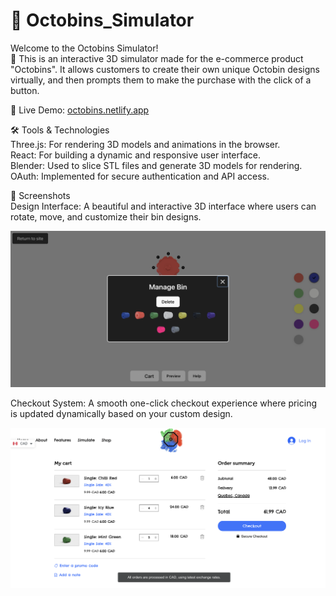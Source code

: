 # 🧩 Octobins_Simulator

Welcome to the Octobins Simulator!  
🎉 This is an interactive 3D simulator made for the e-commerce product "Octobins". It allows customers to create their own unique Octobin designs virtually, and then prompts them to make the purchase with the click of a button.  

🔗 Live Demo: [octobins.netlify.app](octobins.netlify.app) 

🛠️ Tools & Technologies  
Three.js: For rendering 3D models and animations in the browser.  
React: For building a dynamic and responsive user interface.  
Blender: Used to slice STL files and generate 3D models for rendering.  
OAuth: Implemented for secure authentication and API access.  

📸 Screenshots  
Design Interface: A beautiful and interactive 3D interface where users can rotate, move, and customize their bin designs.  

![Simulator](imgs_for_readme/simulator.png)  

Checkout System: A smooth one-click checkout experience where pricing is updated dynamically based on your custom design.  

![Checkout](imgs_for_readme/checkout.png)  
